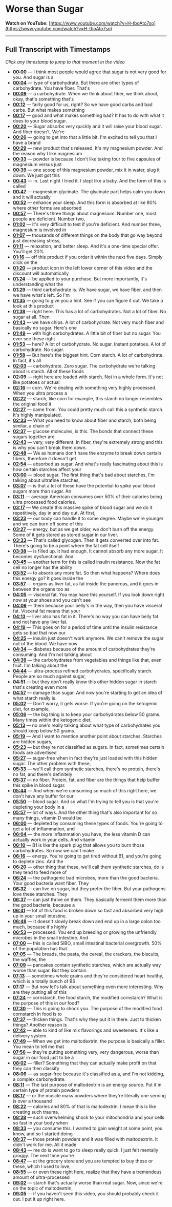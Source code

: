 # Worse than Sugar

**Watch on YouTube:** [https://www.youtube.com/watch?v=H-tboAto7so](https://www.youtube.com/watch?v=H-tboAto7so)

---

## Full Transcript with Timestamps

*Click any timestamp to jump to that moment in the video*

- **[00:00](https://www.youtube.com/watch?v=H-tboAto7so&t=0s)** — I think most people would agree that sugar is not very good for you. And sugar is a
- **[00:04](https://www.youtube.com/watch?v=H-tboAto7so&t=4s)** — type of carbohydrate. But there are other types of carbohydrate. You have fiber. That's
- **[00:09](https://www.youtube.com/watch?v=H-tboAto7so&t=9s)** — a carbohydrate. When we think about fiber, we think about, okay, that's something that's
- **[00:12](https://www.youtube.com/watch?v=H-tboAto7so&t=12s)** — fairly good for us, right? So we have good carbs and bad carbs. But what makes something
- **[00:17](https://www.youtube.com/watch?v=H-tboAto7so&t=17s)** — good and what makes something bad? It has to do with what it does to your blood sugar.
- **[00:20](https://www.youtube.com/watch?v=H-tboAto7so&t=20s)** — Sugar absorbs very quickly and it will raise your blood sugar. And fiber doesn't. We're
- **[00:26](https://www.youtube.com/watch?v=H-tboAto7so&t=26s)** — going to get into that a little bit. I'm excited to tell you that I have a brand
- **[00:29](https://www.youtube.com/watch?v=H-tboAto7so&t=29s)** — new product that's released. It's my magnesium powder. And the reason why I like magnesium
- **[00:33](https://www.youtube.com/watch?v=H-tboAto7so&t=33s)** — powder is because I don't like taking four to five capsules of magnesium versus just
- **[00:39](https://www.youtube.com/watch?v=H-tboAto7so&t=39s)** — one scoop of this magnesium powder, mix it in water, slug it down. We just got this
- **[00:43](https://www.youtube.com/watch?v=H-tboAto7so&t=43s)** — in. Last night I tried it. I slept like a baby. And the form of this is called
- **[00:47](https://www.youtube.com/watch?v=H-tboAto7so&t=47s)** — magnesium glycinate. The glycinate part helps calm you down and it will actually
- **[00:52](https://www.youtube.com/watch?v=H-tboAto7so&t=52s)** — enhance your sleep. And this form is absorbed at like 80% where other forms are absorbed
- **[00:57](https://www.youtube.com/watch?v=H-tboAto7so&t=57s)** — There's three things about magnesium. Number one, most people are deficient. Number two,
- **[01:02](https://www.youtube.com/watch?v=H-tboAto7so&t=62s)** — it's very difficult to test if you're deficient. And number three, magnesium is involved in
- **[01:07](https://www.youtube.com/watch?v=H-tboAto7so&t=67s)** — thousands of different things on the body that go way beyond just decreasing stress,
- **[01:11](https://www.youtube.com/watch?v=H-tboAto7so&t=71s)** — relaxation, and better sleep. And it's a one-time special offer. You'll get 20%
- **[01:16](https://www.youtube.com/watch?v=H-tboAto7so&t=76s)** — off this product if you order it within the next five days. Simply click on the
- **[01:20](https://www.youtube.com/watch?v=H-tboAto7so&t=80s)** — product icon in the left lower corner of this video and the discount will automatically
- **[01:24](https://www.youtube.com/watch?v=H-tboAto7so&t=84s)** — be applied to your purchase. But more importantly, it's understanding what the
- **[01:29](https://www.youtube.com/watch?v=H-tboAto7so&t=89s)** — third carbohydrate is. We have sugar, we have fiber, and then we have what's left. So I'm
- **[01:35](https://www.youtube.com/watch?v=H-tboAto7so&t=95s)** — going to give you a hint. See if you can figure it out. We take a look at this product
- **[01:38](https://www.youtube.com/watch?v=H-tboAto7so&t=98s)** — right here. This has a lot of carbohydrates. Not a lot of fiber. No sugar at all. Then
- **[01:43](https://www.youtube.com/watch?v=H-tboAto7so&t=103s)** — we have chips. A lot of carbohydrate. Not very much fiber and basically no sugar. Here's one
- **[01:49](https://www.youtube.com/watch?v=H-tboAto7so&t=109s)** — with high carbohydrates. A little bit of fiber but no sugar. You ever see these right
- **[01:53](https://www.youtube.com/watch?v=H-tboAto7so&t=113s)** — here? A lot of carbohydrate. No sugar. Instant potatoes. A lot of carbohydrate. No sugar.
- **[01:58](https://www.youtube.com/watch?v=H-tboAto7so&t=118s)** — But here's the biggest hint. Corn starch. A lot of carbohydrate. In fact, it's all
- **[02:03](https://www.youtube.com/watch?v=H-tboAto7so&t=123s)** — carbohydrate. Zero sugar. The carbohydrate we're talking about is starch. All of these foods
- **[02:09](https://www.youtube.com/watch?v=H-tboAto7so&t=129s)** — right here are loaded with starch. Not in a whole form. It's not like potatoes or actual
- **[02:16](https://www.youtube.com/watch?v=H-tboAto7so&t=136s)** — corn. We're dealing with something very highly processed. When you ultra process a
- **[02:22](https://www.youtube.com/watch?v=H-tboAto7so&t=142s)** — starch, like corn for example, this starch no longer resembles the original food it
- **[02:27](https://www.youtube.com/watch?v=H-tboAto7so&t=147s)** — came from. You could pretty much call this a synthetic starch. It's highly manipulated.
- **[02:33](https://www.youtube.com/watch?v=H-tboAto7so&t=153s)** — What you need to know about fiber and starch, both being similar, a chain of
- **[02:37](https://www.youtube.com/watch?v=H-tboAto7so&t=157s)** — glucose molecules, is this. The bonds that connect these sugars together are
- **[02:43](https://www.youtube.com/watch?v=H-tboAto7so&t=163s)** — very, very different. In fiber, they're extremely strong and this is why you can't break them down.
- **[02:48](https://www.youtube.com/watch?v=H-tboAto7so&t=168s)** — We as humans don't have the enzyme to break down certain fibers, therefore it doesn't get
- **[02:54](https://www.youtube.com/watch?v=H-tboAto7so&t=174s)** — absorbed as sugar. And what's really fascinating about this is how certain starches affect your
- **[03:00](https://www.youtube.com/watch?v=H-tboAto7so&t=180s)** — blood sugar. The first thing that's bad about starches, I'm talking about ultrafine starches,
- **[03:07](https://www.youtube.com/watch?v=H-tboAto7so&t=187s)** — is that a lot of these have the potential to spike your blood sugars more than sugar. An
- **[03:11](https://www.youtube.com/watch?v=H-tboAto7so&t=191s)** — average American consumes over 50% of their calories being ultra processed food calories.
- **[03:17](https://www.youtube.com/watch?v=H-tboAto7so&t=197s)** — We create this massive spike of blood sugar and we do it repetitively, day in and day out. At first,
- **[03:23](https://www.youtube.com/watch?v=H-tboAto7so&t=203s)** — our body can handle it to some degree. Maybe we're younger and we can burn off some of this
- **[03:27](https://www.youtube.com/watch?v=H-tboAto7so&t=207s)** — energy, but as we get older, we don't burn off the energy. Some of it gets stored as stored sugar in our liver.
- **[03:33](https://www.youtube.com/watch?v=H-tboAto7so&t=213s)** — That's called glycogen. Then it gets converted over into fat. There's going to be a point where the fat cell itself
- **[03:38](https://www.youtube.com/watch?v=H-tboAto7so&t=218s)** — is filled up. It had enough. It cannot absorb any more sugar. It becomes dysfunctional. And
- **[03:45](https://www.youtube.com/watch?v=H-tboAto7so&t=225s)** — another term for this is called insulin resistance. Now the fat cell no longer has the ability
- **[03:52](https://www.youtube.com/watch?v=H-tboAto7so&t=232s)** — to absorb any more fat. So then what happens? Where does this energy go? It goes inside the
- **[03:57](https://www.youtube.com/watch?v=H-tboAto7so&t=237s)** — organs as liver fat, as fat inside the pancreas, and it goes in between the organs too as
- **[04:05](https://www.youtube.com/watch?v=H-tboAto7so&t=245s)** — visceral fat. You may have this yourself. If you look down right now at your shoes and you can't see
- **[04:09](https://www.youtube.com/watch?v=H-tboAto7so&t=249s)** — them because your belly's in the way, then you have visceral fat. Visceral fat means that your
- **[04:13](https://www.youtube.com/watch?v=H-tboAto7so&t=253s)** — liver also has fat in it. There's no way you can have belly fat and not have any liver fat.
- **[04:19](https://www.youtube.com/watch?v=H-tboAto7so&t=259s)** — This goes on for a period of time until the insulin resistance gets so bad that now our
- **[04:25](https://www.youtube.com/watch?v=H-tboAto7so&t=265s)** — insulin just doesn't work anymore. We can't remove the sugar out of the blood. We have now
- **[04:34](https://www.youtube.com/watch?v=H-tboAto7so&t=274s)** — diabetes because of the amount of carbohydrates they're consuming. And I'm not talking about
- **[04:39](https://www.youtube.com/watch?v=H-tboAto7so&t=279s)** — the carbohydrates from vegetables and things like that, even fruit. I'm talking about the
- **[04:44](https://www.youtube.com/watch?v=H-tboAto7so&t=284s)** — ultra-process refined carbohydrates, specifically starch. People are so much against sugar,
- **[04:51](https://www.youtube.com/watch?v=H-tboAto7so&t=291s)** — but they don't really know this other hidden sugar in starch that's creating even more
- **[04:57](https://www.youtube.com/watch?v=H-tboAto7so&t=297s)** — damage than sugar. And now you're starting to get an idea of what starch really is.
- **[05:02](https://www.youtube.com/watch?v=H-tboAto7so&t=302s)** — Don't worry, it gets worse. If you're going on the ketogenic diet, for example,
- **[05:06](https://www.youtube.com/watch?v=H-tboAto7so&t=306s)** — the big thing is to keep your carbohydrates below 50 grams. Many times within the ketogenic diet,
- **[05:13](https://www.youtube.com/watch?v=H-tboAto7so&t=313s)** — no one's really talking about what type of carbohydrates you should keep below 50 grams.
- **[05:19](https://www.youtube.com/watch?v=H-tboAto7so&t=319s)** — And I want to mention another point about starches. Starches are hidden sugars,
- **[05:23](https://www.youtube.com/watch?v=H-tboAto7so&t=323s)** — but they're not classified as sugars. In fact, sometimes certain foods are advertised
- **[05:27](https://www.youtube.com/watch?v=H-tboAto7so&t=327s)** — sugar-free when in fact they're just loaded with this hidden sugar. The other problem with these,
- **[05:33](https://www.youtube.com/watch?v=H-tboAto7so&t=333s)** — we'll call them synthetic starches, there's no protein, there's no fat, and there's definitely
- **[05:37](https://www.youtube.com/watch?v=H-tboAto7so&t=337s)** — no fiber. Protein, fat, and fiber are the things that help buffer this spike in blood sugar.
- **[05:44](https://www.youtube.com/watch?v=H-tboAto7so&t=344s)** — And when we're consuming so much of this right here, we don't have any buffer for our
- **[05:50](https://www.youtube.com/watch?v=H-tboAto7so&t=350s)** — blood sugar. And so what I'm trying to tell you is that you're depleting your body in a
- **[05:57](https://www.youtube.com/watch?v=H-tboAto7so&t=357s)** — lot of ways. And the other thing that's also important for so many things, vitamin D would be
- **[06:00](https://www.youtube.com/watch?v=H-tboAto7so&t=360s)** — depleted by consuming these types of foods. You're going to get a lot of inflammation, and
- **[06:04](https://www.youtube.com/watch?v=H-tboAto7so&t=364s)** — the more inflammation you have, the less vitamin D can actually work in your cells. And vitamin
- **[06:10](https://www.youtube.com/watch?v=H-tboAto7so&t=370s)** — B1 is like the spark plug that allows you to burn those carbohydrates. So now we can't make
- **[06:16](https://www.youtube.com/watch?v=H-tboAto7so&t=376s)** — energy. You're going to get tired without B1, and you're going to deplete zinc. And the
- **[06:20](https://www.youtube.com/watch?v=H-tboAto7so&t=380s)** — other thing that these, we'll call them synthetic starches, do is they tend to feed more of
- **[06:24](https://www.youtube.com/watch?v=H-tboAto7so&t=384s)** — the pathogenic bad microbes, more than the good bacteria. Your good bacteria want fiber. They
- **[06:32](https://www.youtube.com/watch?v=H-tboAto7so&t=392s)** — can live on sugar, but they prefer the fiber. But your pathogens love these starches. They
- **[06:37](https://www.youtube.com/watch?v=H-tboAto7so&t=397s)** — can just thrive on them. They basically ferment them more than the good bacteria, because a
- **[06:41](https://www.youtube.com/watch?v=H-tboAto7so&t=401s)** — lot of this food is broken down so fast and absorbed very high up in your small intestine.
- **[06:48](https://www.youtube.com/watch?v=H-tboAto7so&t=408s)** — It doesn't slowly break down and end up in a large colon too much, because it's highly
- **[06:53](https://www.youtube.com/watch?v=H-tboAto7so&t=413s)** — processed. You end up breeding or growing the unfriendly microbes in the small intestine. And
- **[07:00](https://www.youtube.com/watch?v=H-tboAto7so&t=420s)** — this is called SIBO, small intestinal bacterial overgrowth. 50% of the population has that.
- **[07:05](https://www.youtube.com/watch?v=H-tboAto7so&t=425s)** — The breads, the pasta, the cereal, the crackers, the biscuits, the waffles, the
- **[07:09](https://www.youtube.com/watch?v=H-tboAto7so&t=429s)** — pancakes contain synthetic starches, which are actually way worse than sugar. But they contain
- **[07:13](https://www.youtube.com/watch?v=H-tboAto7so&t=433s)** — sometimes whole grains and they're considered heart healthy, which is a totally bunch of BS.
- **[07:17](https://www.youtube.com/watch?v=H-tboAto7so&t=437s)** — But now let's talk about something even more interesting. Why are they putting all of this
- **[07:24](https://www.youtube.com/watch?v=H-tboAto7so&t=444s)** — cornstarch, the food starch, the modified cornstarch? What is the purpose of this in our food?
- **[07:30](https://www.youtube.com/watch?v=H-tboAto7so&t=450s)** — This is going to shock you. The purpose of the modified food cornstarch in food is to
- **[07:37](https://www.youtube.com/watch?v=H-tboAto7so&t=457s)** — thicken things. That's why they put it in there. Just to thicken things? Another reason is
- **[07:42](https://www.youtube.com/watch?v=H-tboAto7so&t=462s)** — able to kind of like mix flavorings and sweeteners. It's like a delivery system.
- **[07:49](https://www.youtube.com/watch?v=H-tboAto7so&t=469s)** — When we get into maltodextrin, the purpose is basically a filler. You mean to tell me that
- **[07:56](https://www.youtube.com/watch?v=H-tboAto7so&t=476s)** — they're putting something very, very dangerous, worse than sugar in our food just to be a
- **[08:02](https://www.youtube.com/watch?v=H-tboAto7so&t=482s)** — filler? Something that they can actually make profit on that they can then classify
- **[08:06](https://www.youtube.com/watch?v=H-tboAto7so&t=486s)** — as sugar-free because it's classified as a, and I'm not kidding, a complex carbohydrate.
- **[08:11](https://www.youtube.com/watch?v=H-tboAto7so&t=491s)** — The last purpose of maltodextrin is an energy source. Put it in certain type of protein powders
- **[08:17](https://www.youtube.com/watch?v=H-tboAto7so&t=497s)** — or the muscle mass powders where they're literally one serving is over a thousand
- **[08:22](https://www.youtube.com/watch?v=H-tboAto7so&t=502s)** — calories and 80% of that is maltodextrin. I mean this is like creating such trauma,
- **[08:28](https://www.youtube.com/watch?v=H-tboAto7so&t=508s)** — such overwhelming shock to your mitochondria and your cells so fast in your body when
- **[08:33](https://www.youtube.com/watch?v=H-tboAto7so&t=513s)** — you consume this. I wanted to gain weight at some point, you know, and so I started doing
- **[08:37](https://www.youtube.com/watch?v=H-tboAto7so&t=517s)** — those protein powders and it was filled with maltodextrin. It didn't work for me. All it made
- **[08:43](https://www.youtube.com/watch?v=H-tboAto7so&t=523s)** — me do is want to go to sleep really quick. I just felt mentally groggy. The next time you're
- **[08:47](https://www.youtube.com/watch?v=H-tboAto7so&t=527s)** — at the grocery store and you are tempted to buy these or these, which I used to love,
- **[08:55](https://www.youtube.com/watch?v=H-tboAto7so&t=535s)** — or even these right here, realize that they have a tremendous amount of ultra-processed
- **[09:02](https://www.youtube.com/watch?v=H-tboAto7so&t=542s)** — starch that's actually worse than real sugar. Now, since we're on the topic of maltodextrin,
- **[09:05](https://www.youtube.com/watch?v=H-tboAto7so&t=545s)** — if you haven't seen this video, you should probably check it out. I put it up right here.
